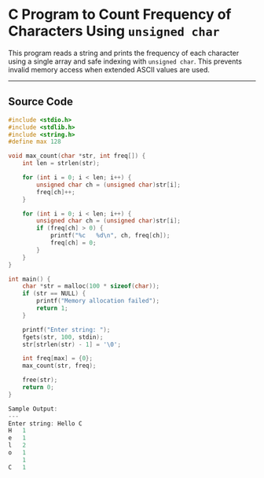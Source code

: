 #  C Program to Count Frequency of Characters Using `unsigned char`

This program reads a string and prints the frequency of each character using a single array and safe indexing with `unsigned char`. This prevents invalid memory access when extended ASCII values are used.

---

##  Source Code

```c
#include <stdio.h>
#include <stdlib.h>
#include <string.h>
#define max 128

void max_count(char *str, int freq[]) {
    int len = strlen(str);

    for (int i = 0; i < len; i++) {
        unsigned char ch = (unsigned char)str[i];
        freq[ch]++;
    }

    for (int i = 0; i < len; i++) {
        unsigned char ch = (unsigned char)str[i];
        if (freq[ch] > 0) {
            printf("%c   %d\n", ch, freq[ch]);
            freq[ch] = 0;
        }
    }
}

int main() {
    char *str = malloc(100 * sizeof(char));
    if (str == NULL) {
        printf("Memory allocation failed");
        return 1;
    }

    printf("Enter string: ");
    fgets(str, 100, stdin);
    str[strlen(str) - 1] = '\0';

    int freq[max] = {0};
    max_count(str, freq);

    free(str);
    return 0;
}

Sample Output:
---
Enter string: Hello C
H   1
e   1
l   2
o   1
    1
C   1
